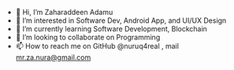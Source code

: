 - 👋 Hi, I’m Zaharaddeen Adamu
- 👀 I’m interested in Software Dev, Android App, and UI/UX Design
- 🌱 I’m currently learning Software Development, Blockchain
- 💞️ I’m looking to collaborate on Programming
- 📫 How to reach me on GitHub @nuruq4real , mail mr.za.nura@gmail.com

<!---
nuruq4real/nuruq4real is a ✨ special ✨ repository because its `README.md` (this file) appears on your GitHub profile.
You can click the Preview link to take a look at your changes.
--->
